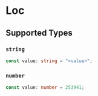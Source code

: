 # Loc


## Supported Types

### `string`

```typescript
const value: string = "<value>";
```

### `number`

```typescript
const value: number = 253941;
```

